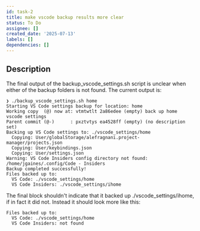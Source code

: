 ```yaml
---
id: task-2
title: make vscode backup results more clear
status: To Do
assignee: []
created_date: '2025-07-13'
labels: []
dependencies: []
---
```


## Description

The final output of the backup_vscode_settings.sh script is unclear when either of the backup folders is not found.  The current output is:

```shell
❯ ./backup_vscode_settings.sh home
Starting VS Code settings backup for location: home
Working copy  (@) now at: vtmtwtlt 2a86edee (empty) back up home vscode settings
Parent commit (@-)      : pxztvtys ea4528ff (empty) (no description set)
Backing up VS Code settings to: ./vscode_settings/home
  Copying: User/globalStorage/alefragnani.project-manager/projects.json
  Copying: User/keybindings.json
  Copying: User/settings.json
Warning: VS Code Insiders config directory not found: /home/jgaines/.config/Code - Insiders
Backup completed successfully!
Files backed up to:
  VS Code: ./vscode_settings/home
  VS Code Insiders: ./vscode_settings/ihome
```

The final block shouldn't indicate that it backed up ./vscode_settings/ihome, if in fact it did not.  Instead it should look more like this:

```text
Files backed up to:
  VS Code: ./vscode_settings/home
  VS Code Insiders: not found
```
